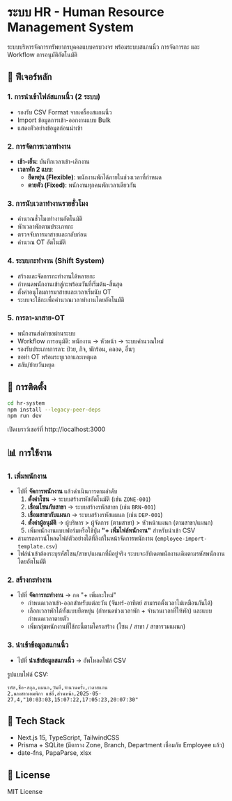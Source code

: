 # ระบบ HR - Human Resource Management System

ระบบบริหารจัดการทรัพยากรบุคคลแบบครบวงจร พร้อมระบบสแกนนิ้ว การจัดการกะ และ Workflow การอนุมัติอัตโนมัติ

## 🎯 ฟีเจอร์หลัก

### 1. การนำเข้าไฟล์สแกนนิ้ว (2 ระบบ)
- รองรับ CSV Format จากเครื่องสแกนนิ้ว
- Import ข้อมูลการเข้า-ออกงานแบบ Bulk
- แสดงตัวอย่างข้อมูลก่อนนำเข้า

### 2. การจัดการเวลาทำงาน
- **เช้า-เย็น**: บันทึกเวลาเข้า-เลิกงาน
- **เวลาพัก 2 แบบ**:
  - **ยืดหยุ่น (Flexible)**: พนักงานพักได้ภายในช่วงเวลาที่กำหนด
  - **ตายตัว (Fixed)**: พนักงานทุกคนพักเวลาเดียวกัน

### 3. การนับเวลาทำงานรายชั่วโมง
- คำนวณชั่วโมงทำงานอัตโนมัติ
- หักเวลาพักตามประเภทกะ
- ตรวจจับการมาสายและกลับก่อน
- คำนวณ OT อัตโนมัติ

### 4. ระบบกะทำงาน (Shift System)
- สร้างและจัดการกะทำงานได้หลายกะ
- กำหนดพนักงานเข้าสู่กะพร้อมวันที่เริ่มต้น-สิ้นสุด
- ตั้งค่าอนุโลมการมาสายและเวลาเริ่มนับ OT
- ระบบจะใช้กะเพื่อคำนวณเวลาทำงานโดยอัตโนมัติ

### 5. การลา-มาสาย-OT
- พนักงานส่งคำขอผ่านระบบ
- Workflow การอนุมัติ: พนักงาน → หัวหน้า → ระบบคำนวณใหม่
- รองรับประเภทการลา: ป่วย, กิจ, พักร้อน, คลอด, อื่นๆ
- ขอทำ OT พร้อมระบุเวลาและเหตุผล
- สลับ/ย้ายวันหยุด

## 🚀 การติดตั้ง

```bash
cd hr-system
npm install --legacy-peer-deps
npm run dev
```

เปิดเบราว์เซอร์ที่ http://localhost:3000

## 📊 การใช้งาน

### 1. เพิ่มพนักงาน
- ไปที่ **จัดการพนักงาน** แล้วดำเนินการตามลำดับ
  1. **ตั้งค่าโซน** → ระบบสร้างรหัสอัตโนมัติ (เช่น `ZONE-001`)
  2. **เชื่อมโซนกับสาขา** → ระบบสร้างรหัสสาขา (เช่น `BRN-001`)
  3. **เชื่อมสาขากับแผนก** → ระบบสร้างรหัสแผนก (เช่น `DEP-001`)
  4. **ตั้งค่าผู้อนุมัติ** → ผู้บริหาร > ผู้จัดการ (ตามสาขา) > หัวหน้าแผนก (ตามสาขา/แผนก)
  5. เพิ่มพนักงานแบบฟอร์มหรือใช้ปุ่ม **"+ เพิ่มไฟล์พนักงาน"** สำหรับนำเข้า CSV
- สามารถดาวน์โหลดไฟล์ตัวอย่างได้ที่ลิงก์ในหน้าจัดการพนักงาน (`employee-import-template.csv`)
- ไฟล์นำเข้าต้องระบุรหัสโซน/สาขา/แผนกที่มีอยู่จริง ระบบจะอัปเดตพนักงานเดิมตามรหัสพนักงานโดยอัตโนมัติ

### 2. สร้างกะทำงาน
- ไปที่ **จัดการกะทำงาน** → กด "+ เพิ่มกะใหม่"
  - กำหนดเวลาเข้า-ออกสำหรับแต่ละวัน (จันทร์-อาทิตย์ สามารถตั้งเวลาไม่เหมือนกันได้)
  - เลือกเวลาพักได้ทั้งแบบยืดหยุ่น (กำหนดช่วงเวลาพัก + จำนวนเวลาที่ให้พัก) และแบบกำหนดเวลาตายตัว
  - เพิ่มกลุ่มพนักงานที่ใช้กะนี้ตามโครงสร้าง (โซน / สาขา / สาขารวมแผนก)

### 3. นำเข้าข้อมูลสแกนนิ้ว
- ไปที่ **นำเข้าข้อมูลสแกนนิ้ว** → อัพโหลดไฟล์ CSV

รูปแบบไฟล์ CSV:
```csv
รหัส,ชื่อ-สกุล,แผนก,วันที่,จำนวนครั้ง,เวลาสแกน
2,นางสาวเอมพิกา แซ่อี่,ส่วนหน้า,2025-05-27,4,"10:03:03,15:07:22,17:05:23,20:07:30"
```

## 🔧 Tech Stack

- Next.js 15, TypeScript, TailwindCSS
- Prisma + SQLite (มีตาราง Zone, Branch, Department เชื่อมกับ Employee แล้ว)
- date-fns, PapaParse, xlsx

## 📄 License

MIT License

